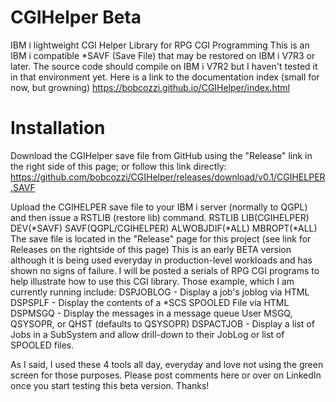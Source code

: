 # CGIHelper Beta
IBM i lightweight CGI Helper Library for RPG CGI Programming
This is an IBM i compatible *SAVF (Save File) that may be restored on IBM i V7R3 or later.
The source code should compile on IBM i V7R2 but I haven't tested it in that environment yet.
Here is a link to the documentation index (small for now, but growning)
https://bobcozzi.github.io/CGIHelper/index.html

# Installation
Download the CGIHelper save file from GitHub using the "Release" link in the right side of this page; or follow this link directly:
https://github.com/bobcozzi/CGIHelper/releases/download/v0.1/CGIHELPER.SAVF 

Upload the CGIHELPER save file to your IBM i server (normally to QGPL) and then issue a RSTLIB (restore lib) command.
RSTLIB LIB(CGIHELPER) DEV(*SAVF) SAVF(QGPL/CGIHELPER) ALWOBJDIF(*ALL) MBROPT(*ALL)
The save file is located in the "Release" page for this project (see link for Releases on the rightside of this page)
This is an early BETA version although it is being used everyday in production-level workloads and has shown no signs of failure.
I will be posted a serials of RPG CGI programs to help illustrate how to use this CGI library. Those example, which I am currently running include:
DSPJOBLOG - Display a job's joblog via HTML
DSPSPLF - Display the contents of a *SCS SPOOLED File via HTML
DSPMSGQ - Display the messages in a message queue User MSGQ, QSYSOPR, or QHST (defaults to QSYSOPR) 
DSPACTJOB - Display a list of Jobs in a SubSystem and allow drill-down to their JobLog or list of SPOOLED files.

As I said, I used these 4 tools all day, everyday and love not using the green screen for those purposes. 
Please post comments here or over on LinkedIn once you start testing this beta version.
Thanks!
